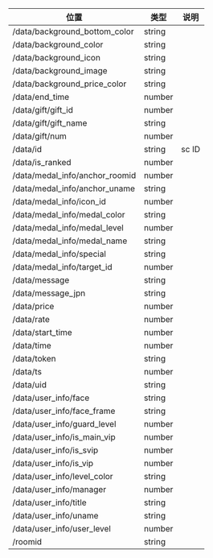 | 位置                             | 类型     | 说明    |
|--------------------------------|--------|-------|
| /data/background_bottom_color  | string |       |
| /data/background_color         | string |       |
| /data/background_icon          | string |       |
| /data/background_image         | string |       |
| /data/background_price_color   | string |       |
| /data/end_time                 | number |       |
| /data/gift/gift_id             | number |       |
| /data/gift/gift_name           | string |       |
| /data/gift/num                 | number |       |
| /data/id                       | string | sc ID |
| /data/is_ranked                | number |       |
| /data/medal_info/anchor_roomid | number |       |
| /data/medal_info/anchor_uname  | string |       |
| /data/medal_info/icon_id       | number |       |
| /data/medal_info/medal_color   | string |       |
| /data/medal_info/medal_level   | number |       |
| /data/medal_info/medal_name    | string |       |
| /data/medal_info/special       | string |       |
| /data/medal_info/target_id     | number |       |
| /data/message                  | string |       |
| /data/message_jpn              | string |       |
| /data/price                    | number |       |
| /data/rate                     | number |       |
| /data/start_time               | number |       |
| /data/time                     | number |       |
| /data/token                    | string |       |
| /data/ts                       | number |       |
| /data/uid                      | string |       |
| /data/user_info/face           | string |       |
| /data/user_info/face_frame     | string |       |
| /data/user_info/guard_level    | number |       |
| /data/user_info/is_main_vip    | number |       |
| /data/user_info/is_svip        | number |       |
| /data/user_info/is_vip         | number |       |
| /data/user_info/level_color    | string |       |
| /data/user_info/manager        | number |       |
| /data/user_info/title          | string |       |
| /data/user_info/uname          | string |       |
| /data/user_info/user_level     | number |       |
| /roomid                        | string |       |